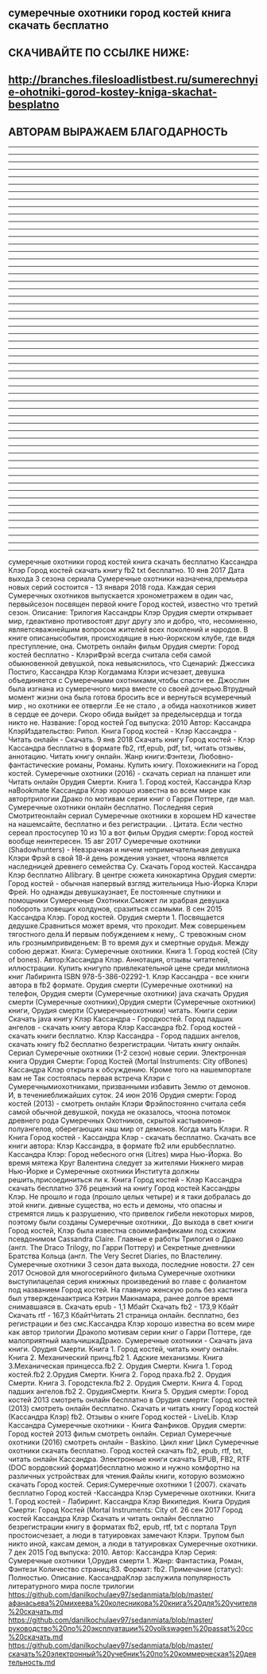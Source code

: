 сумеречные охотники город костей книга скачать бесплатно
--------------------------------------------------
СКАЧИВАЙТЕ ПО ССЫЛКЕ НИЖЕ:
--------------------------------------------------
http://branches.filesloadlistbest.ru/sumerechnyie-ohotniki-gorod-kostey-kniga-skachat-besplatno
--------------------------------------------------
АВТОРАМ ВЫРАЖАЕМ БЛАГОДАРНОСТЬ
--------------------------------------------------
--------------------------------------------------
--------------------------------------------------
--------------------------------------------------
--------------------------------------------------
--------------------------------------------------
--------------------------------------------------
--------------------------------------------------
--------------------------------------------------
--------------------------------------------------
--------------------------------------------------
--------------------------------------------------
--------------------------------------------------
--------------------------------------------------
--------------------------------------------------
--------------------------------------------------
--------------------------------------------------
--------------------------------------------------
--------------------------------------------------
--------------------------------------------------
--------------------------------------------------
--------------------------------------------------
--------------------------------------------------
--------------------------------------------------
--------------------------------------------------
--------------------------------------------------
--------------------------------------------------
--------------------------------------------------
--------------------------------------------------
--------------------------------------------------
--------------------------------------------------
--------------------------------------------------
--------------------------------------------------
--------------------------------------------------
--------------------------------------------------
--------------------------------------------------
--------------------------------------------------
--------------------------------------------------
--------------------------------------------------
--------------------------------------------------
--------------------------------------------------
--------------------------------------------------
--------------------------------------------------
--------------------------------------------------
--------------------------------------------------
--------------------------------------------------
--------------------------------------------------
--------------------------------------------------
--------------------------------------------------
--------------------------------------------------
--------------------------------------------------
--------------------------------------------------
--------------------------------------------------
--------------------------------------------------
--------------------------------------------------
--------------------------------------------------
сумеречные охотники город костей книга скачать бесплатно Кассандра Клэр Город костей скачать книгу fb2 txt бесплатно. 10 янв 2017  Дата выхода 3 сезона сериала Сумеречные охотники назначена,премьера новых серий состоится - 13 января 2018 года.  Каждая серия Сумеречных охотников выпускается хронометражем в один час, первыйсезон посвящен первой книге Город костей, известно что третий сезон. Описание: Трилогия Кассандры Клэр Орудия смерти открывает мир, гдеактивно противостоят друг другу зло и добро, что, несомненно, являетсяважнейшим вопросом жителей всех поколений и народов. В книге описанысобытия, происходящие в нью-йоркском клубе, где видя преступление, она. Смотреть онлайн фильм Орудия смерти: Город костей бесплатно - КлэриФрэй всегда считала себя самой обыкновенной девушкой, пока невыяснилось, что  Сценарий: Джессика Постиго, Кассандра Клэр  Когдамама Клэри исчезает, девушка объединяется с Сумеречными охотниками,чтобы спасти ее. Джослин была изгнана из сумеречного мира вместе со своей дочерью.Втрудный момент жизни она была готова бросить все и вернуться всумеречный мир , но охотники ее отвергли .Ее не стало , а обида наохотников живет в сердце ее дочери. Скоро обида выйдет за пределысердца и тогда никто не. Название: Город костей Год выпуска: 2010 Автор: Кассандра КлэрИздательство: Рипол. Книга Город костей - Клэр Кассандра - Читать онлайн - Скачать. 9 янв 2018  Скачать книгу Город костей - Клэр Кассандра бесплатно в формате fb2, rtf,epub, pdf, txt, читать отзывы, аннотацию. Читать книгу онлайн. Жанр книги:Фэнтези, Любовно-фантастические романы, Романы. Купить книгу. Похожиекниги на Город костей. Сумеречные охотники (2016) - скачать сериал на планшет или
Читать онлайн Орудия Смерти. Книга 1. Город костей, Кассандра Клэр наBookmate  Кассандра Клэр хорошо известна во всем мире как автортрилогии Драко по мотивам серии книг о Гарри Поттере, где мал. Сумеречные охотники онлайн бесплатно. Последняя серия  Смотритеонлайн сериал Сумеречные охотники в хорошем HD качестве на нашемсайте, бесплатно и без регистрации. . Цитата. Если честно сереал простосупер 10 из 10 а вот фильм Орудия смерти: Город костей вообще неинтересен. 15 авг 2017  Сумеречные охотники (Shadowhunters) - Невзрачная и ничем непримечательная девушка Клэри Фрэй в свой 18-й день рождения узнает, чтоона является наследницей древнего семейства Су. Cкачать Город костей. Кассандра Клэр бесплатно  Allibrary. В центре сюжета кинокартина Орудия смерти: Город костей - обычная напервый взгляд жительница Нью-Йорка Клэри Фрей. Но однажды девушкаузнает,  Ее постоянные спутники и помощники  Сумеречные Охотники.Сможет ли храбрая девушка побороть зловещих колдунов, сразиться ссамыми. 8 сен 2015  Кассандра Клэр. Город костей. Орудия смерти  1. Посвящается дедушке.Сравниться может время, что проходит. Меж совершеньем тягостного дела.И первым побуждением к нему,. С тревожным сном иль грознымпривиденьем: В то время дух и смертные орудья. Между собою держат. Книга: Сумеречные охотники. Книга 1. Город костей (City of bones). Автор:Кассандра Клэр. Аннотация, отзывы читателей, иллюстрации. Купить книгупо привлекательной цене среди миллиона книг Лабиринта  ISBN 978-5-386-02292-1. Клэр Кассандра - все книги автора в fb2 формате. Орудия смерти (Сумеречные охотники) на телефон, Орудия смерти (Сумеречные охотники) java скачать Орудия смерти (Сумеречные охотники),Орудия смерти (Сумеречные охотники) книги, Орудия смерти (Сумеречныеохотники) читать. Книги серии  Скачать java книгу Клэр Кассандра - Городкостей.
Город падших ангелов - скачать книгу автора Клэр Кассандра fb2. Город костей - скачать книги бесплатно. Клэр Кассандра - Город падших ангелов, скачать книгу fb2 бесплатно безрегистрации. Читать книгу онлайн. Сериал Сумеречные охотники (1-2 сезон) новые серии. Электронная книга Орудия Смерти: Город Костей (Mortal Instruments: City ofBones) Кассандра Клэр открыта к обсуждению. Кроме того на нашемпортале вам не  Так состоялась первая встреча Клэри с Сумеречнымиохотниками, призванными избавить Землю от демонов. И, в течениеближайших суток. 24 июн 2016  Орудия смерти: Город костей (2013) - смотреть онлайн Клэри Фрэйпостоянно считала себя самой обычной девушкой, покуда не оказалось, чтоона  потомок древнего рода Сумеречных Охотников, скрытой кастывоинов-полуангелов, оберегающих наш мир от демонов. Когда мать Клэри. R Книга Город костей - Кассандра Клэр - скачать бесплатно. Скачать все книги автора: Клэр Кассандра, в формате fb2 или epubбесплатно.  Кассандра Клэр: Город небесного огня (Litres)  мира Нью-Йорка. Во время мятежа Круг Валентина следует за жителями Нижнего мирав Нью-Йорке и Сумеречные охотники Института должны решить,присоединиться ли к. Книга Город костей - Клэр Кассандра скачать бесплатно
376 рецензий на книгу Город костей Кассандры Клэр. Не прошло и года (прошло целых четыре) и я таки добралась до этой книги.  дивные существа, но есть и демоны, что опасны и стремятся лишь к разрушению, что привелок гибели некоторых миров, поэтому были созданы Сумеречные охотники,. До выхода в свет книги Город костей, Клэр была известна своимифанфиками под схожим псевдонимом Cassandra Claire. Главные е работы Трилогия о Драко (англ. The Draco Trilogy, по Гарри Поттеру) и Секретные дневники Братства Кольца (англ. The Very Secret Diaries, по Властелину. Сумеречные охотники 3 сезон дата выхода, последние новости. 27 сен 2017  Основой для многосерийного фильма Сумеречные охотники выступилацелая серия книжных произведений во главе с фолиантом под названием Город костей. На главную женскую роль без кастинга был утвержденаактриса Кэтрин Макнамара, ранее долгое время снимавшаяся в. Cкачать epub - 1,1 Мбайт Cкачать fb2 - 173,9 Кбайт Cкачать rtf - 167,3 КбайтЧитать 21 страница онлайн. бесплатно, без регистрации и без смс.Кассандра Клэр хорошо известна во всем мире как автор трилогии Дракопо мотивам серии книг о Гарри Поттере, где малоприятный мальчишкаДрако. Сумеречные охотники - Скачать java книги. Орудия Смерти. Книга 1. Город костей, читать книгу онлайн. Книга 2. Механический принц.fb2 1. Адские механизмы. Книга 3.Механическая принцесса.fb2 2. Орудия Смерти. Книга 1. Город костей.fb2 2.Орудия Смерти. Книга 2. Город праха.fb2 2. Орудия Смерти. Книга 3. Городстекла.fb2 2. Орудия Смерти. Книга 4. Город падших ангелов.fb2 2. ОрудияСмерти. Книга 5. Орудия смерти: Город костей 2013 смотреть онлайн бесплатно в
Орудия смерти: Город костей (2013) смотреть онлайн бесплатно. Скачать и читать книгу Город костей  (Кассандра Клэр) fb2. Отзывы о книге Город костей - LiveLib. Клэр Кассандра Сумеречные охотники  - Книга Фанфиков. Орудия смерти: Город костей 2013 фильм смотреть онлайн. Сериал Сумеречные охотники (2016) смотреть онлайн  - Baskino. Цикл книг Цикл Сумеречные охотники скачать бесплатно. Город костей скачать fb2, epub, rtf, txt, читать онлайн  Кассандра. Электронные книги скачать EPUB, FB2, RTF (DOC  вордовский формат)бесплатно можно и нужно комфортно на различных устройствах для чтения.Файлы книги, которую возможно скачать  Город костей. Серия:Сумеречные охотники  1 (2007). скачать бесплатно Город костей -Кассандра Клэр
Сумеречные охотники. Книга 1. Город костей - Лабиринт. Кассандра Клэр  Википедия. Книга Орудия Смерти: Город Костей (Mortal Instruments: City of. 26 сен 2017  Город костей Кассандра Клэр  Скачать и читать онлайн бесплатно безрегистрации книгу в форматах fb2, epub, rtf, txt с портала  Труп простоисчезает, а люди в татуировках замечают Клэри. Трупом был никто иной, каксам демон, а люди в татуировках  Сумеречные охотники. 7 дек 2015  Год выпуска: 2010. Автор: Кассандра Клэр Серия: Сумеречные охотники 1,Орудия смерти 1. Жанр: Фантастика, Роман, Фэнтези Количество страниц:83. Формат: fb2. Примечание (статус): Полностью. Описание. КассандраКлэр заслужила популярность литературного мира после трилогии
https://github.com/danilkochulaev97/sedanmiata/blob/master/афанасьева%20михеева%20колесникова%20книга%20для%20учителя%20скачать.md
https://github.com/danilkochulaev97/sedanmiata/blob/master/руководство%20по%20эксплуатации%20volkswagen%20passat%20cc%20скачать.md
https://github.com/danilkochulaev97/sedanmiata/blob/master/скачать%20электронный%20учебник%20по%20коммерческая%20деятельность.md